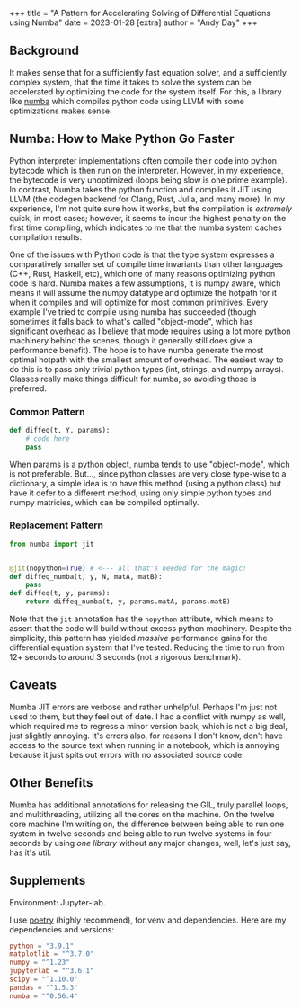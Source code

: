 +++
title = "A Pattern for Accelerating Solving of Differential Equations using Numba"
date = 2023-01-28
[extra]
author = "Andy Day"
+++

## Background

It makes sense that for a sufficiently fast equation solver, and a sufficiently complex system, that the time it takes to solve the system can be accelerated by optimizing the code for the system itself. For this, a library like [numba](https://numba.pydata.org/) which compiles python code using LLVM with some optimizations makes sense.

## Numba: How to Make Python Go Faster

Python interpreter implementations often compile their code into python bytecode which is then run on the interpreter. However, in my experience, the bytecode is very unoptimized (loops being slow is one prime example). In contrast, Numba takes the python function and compiles it JIT using LLVM (the codegen backend for Clang, Rust, Julia, and many more). In my experience, I'm not quite sure how it works, but the compilation is *extremely* quick, in most cases; however, it seems to incur the highest penalty on the first time compiling, which indicates to me that the numba system caches compilation results. 

One of the issues with Python code is that the type system expresses a comparatively smaller set of compile time invariants than other languages (C++, Rust, Haskell, etc), which one of many reasons optimizing python code is hard. Numba makes a few assumptions, it is numpy aware, which means it will assume the numpy datatype and optimize the hotpath for it when it compiles and will optimize for most common primitives. Every example I've tried to compile using numba has succeeded (though sometimes it falls back to what's called "object-mode", which has significant overhead as I believe that mode requires using a lot more python machinery behind the scenes, though it generally still does give a performance benefit). The hope is to have numba generate the most optimal hotpath with the smallest amount of overhead. The easiest way to do this is to pass only trivial python types (int, strings, and numpy arrays). Classes really make things difficult for numba, so avoiding those is preferred. 


### Common Pattern
```python
def diffeq(t, Y, params):
	# code here
	pass
```

When params is a python object, numba tends to use "object-mode", which is not preferable. But..., since python classes are very close type-wise to a dictionary, a simple idea is to have this method (using a python class) but have it defer to a different method, using only simple python types and numpy matricies, which can be compiled optimally.

### Replacement Pattern
```python
from numba import jit


@jit(nopython=True) # <--- all that's needed for the magic!
def diffeq_numba(t, y, N, matA, matB):
	pass
def diffeq(t, y, params):
	return diffeq_numba(t, y, params.matA, params.matB)
```
Note that the `jit` annotation has the `nopython` attribute, which means to assert that the code will build without excess python machinery. Despite the simplicity, this pattern has yielded *massive* performance gains for the differential equation system that I've tested. Reducing the time to run from 12+ seconds to around 3 seconds (not a rigorous benchmark). 


## Caveats

Numba JIT errors are verbose and rather unhelpful. Perhaps I'm just not used to them, but they feel out of date. I had a conflict with numpy as well, which required me to regress a minor version back, which is not a big deal, just slightly annoying. It's errors also, for reasons I don't know, don't have access to the source text when running in a notebook, which is annoying because it just spits out errors with no associated source code.

## Other Benefits

Numba has additional annotations for releasing the GIL, truly parallel loops, and multithreading, utilizing all the cores on the machine. On the twelve core machine I'm writing on, the difference between being able to run one system in twelve seconds and being able to run twelve systems in four seconds by using *one library* without any major changes, well, let's just say, has it's util.


## Supplements

Environment: Jupyter-lab.

I use [poetry](https://python-poetry.org/) (highly recommend), for venv and dependencies. Here are my dependencies and versions:
```toml
python = "3.9.1"
matplotlib = "^3.7.0"
numpy = "^1.23"
jupyterlab = "^3.6.1"
scipy = "^1.10.0"
pandas = "^1.5.3"
numba = "^0.56.4"
```

